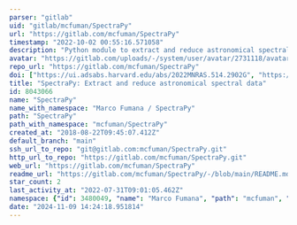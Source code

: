```yaml
---
parser: "gitlab"
uid: "gitlab/mcfuman/SpectraPy"
url: "https://gitlab.com/mcfuman/SpectraPy"
timestamp: "2022-10-02 00:55:16.571058"
description: "Python module to extract and reduce astronomical spectral data"
avatar: "https://gitlab.com/uploads/-/system/user/avatar/2731118/avatar.png"
repo_url: "https://gitlab.com/mcfuman/SpectraPy"
doi: ["https://ui.adsabs.harvard.edu/abs/2022MNRAS.514.2902G", "https://ui.adsabs.harvard.edu/abs/2022ascl.soft09017F/abstract"]
title: "SpectraPy: Extract and reduce astronomical spectral data"
id: 8043066
name: "SpectraPy"
name_with_namespace: "Marco Fumana / SpectraPy"
path: "SpectraPy"
path_with_namespace: "mcfuman/SpectraPy"
created_at: "2018-08-22T09:45:07.412Z"
default_branch: "main"
ssh_url_to_repo: "git@gitlab.com:mcfuman/SpectraPy.git"
http_url_to_repo: "https://gitlab.com/mcfuman/SpectraPy.git"
web_url: "https://gitlab.com/mcfuman/SpectraPy"
readme_url: "https://gitlab.com/mcfuman/SpectraPy/-/blob/main/README.md"
star_count: 2
last_activity_at: "2022-07-31T09:01:05.462Z"
namespace: {"id": 3480049, "name": "Marco Fumana", "path": "mcfuman", "kind": "user", "full_path": "mcfuman", "parent_id": null, "avatar_url": "/uploads/-/system/user/avatar/2731118/avatar.png", "web_url": "https://gitlab.com/mcfuman"}
date: "2024-11-09 14:24:18.951814"
---
```

